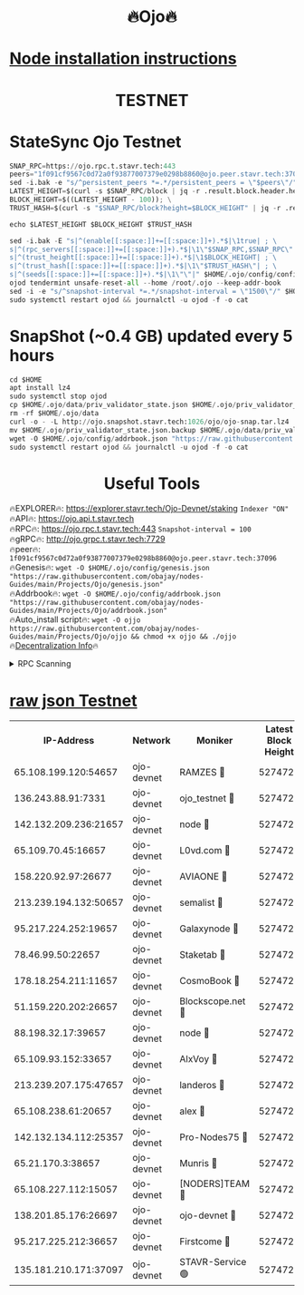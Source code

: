 <h1 align="center"> 🔥Ojo🔥</h1>

[Node installation instructions](https://github.com/obajay/nodes-Guides/tree/main/Projects/Ojo)
=

<h1 align="center"> TESTNET</h1>

# StateSync Ojo Testnet
```python
SNAP_RPC=https://ojo.rpc.t.stavr.tech:443
peers="1f091cf9567c0d72a0f93877007379e0298b8860@ojo.peer.stavr.tech:37096"
sed -i.bak -e "s/^persistent_peers *=.*/persistent_peers = \"$peers\"/" $HOME/.ojo/config/config.toml
LATEST_HEIGHT=$(curl -s $SNAP_RPC/block | jq -r .result.block.header.height); \
BLOCK_HEIGHT=$((LATEST_HEIGHT - 100)); \
TRUST_HASH=$(curl -s "$SNAP_RPC/block?height=$BLOCK_HEIGHT" | jq -r .result.block_id.hash)

echo $LATEST_HEIGHT $BLOCK_HEIGHT $TRUST_HASH

sed -i.bak -E "s|^(enable[[:space:]]+=[[:space:]]+).*$|\1true| ; \
s|^(rpc_servers[[:space:]]+=[[:space:]]+).*$|\1\"$SNAP_RPC,$SNAP_RPC\"| ; \
s|^(trust_height[[:space:]]+=[[:space:]]+).*$|\1$BLOCK_HEIGHT| ; \
s|^(trust_hash[[:space:]]+=[[:space:]]+).*$|\1\"$TRUST_HASH\"| ; \
s|^(seeds[[:space:]]+=[[:space:]]+).*$|\1\"\"|" $HOME/.ojo/config/config.toml
ojod tendermint unsafe-reset-all --home /root/.ojo --keep-addr-book
sed -i -e "s/^snapshot-interval *=.*/snapshot-interval = \"1500\"/" $HOME/.ojo/config/app.toml
sudo systemctl restart ojod && journalctl -u ojod -f -o cat
```
# SnapShot (~0.4 GB) updated every 5 hours
```python
cd $HOME
apt install lz4
sudo systemctl stop ojod
cp $HOME/.ojo/data/priv_validator_state.json $HOME/.ojo/priv_validator_state.json.backup
rm -rf $HOME/.ojo/data
curl -o - -L http://ojo.snapshot.stavr.tech:1026/ojo/ojo-snap.tar.lz4 | lz4 -c -d - | tar -x -C $HOME/.ojo --strip-components 2
mv $HOME/.ojo/priv_validator_state.json.backup $HOME/.ojo/data/priv_validator_state.json
wget -O $HOME/.ojo/config/addrbook.json "https://raw.githubusercontent.com/obajay/nodes-Guides/main/Projects/Ojo/addrbook.json"
sudo systemctl restart ojod && journalctl -u ojod -f -o cat
```
 <h1 align="center"> Useful Tools</h1>

🔥EXPLORER🔥:        https://explorer.stavr.tech/Ojo-Devnet/staking        `Indexer "ON"` \
🔥API🔥:                     https://ojo.api.t.stavr.tech \
🔥RPC🔥:                    https://ojo.rpc.t.stavr.tech:443              `Snapshot-interval = 100` \
🔥gRPC🔥:                  http://ojo.grpc.t.stavr.tech:7729 \
🔥peer🔥:                   `1f091cf9567c0d72a0f93877007379e0298b8860@ojo.peer.stavr.tech:37096` \
🔥Genesis🔥:    ```wget -O $HOME/.ojo/config/genesis.json "https://raw.githubusercontent.com/obajay/nodes-Guides/main/Projects/Ojo/genesis.json"``` \
🔥Addrbook🔥:    ```wget -O $HOME/.ojo/config/addrbook.json "https://raw.githubusercontent.com/obajay/nodes-Guides/main/Projects/Ojo/addrbook.json"``` \
🔥Auto_install script🔥: ```wget -O ojjo https://raw.githubusercontent.com/obajay/nodes-Guides/main/Projects/Ojo/ojjo && chmod +x ojjo && ./ojjo``` \
🔥[Decentralization Info](https://github.com/obajay/StateSync-snapshots/tree/main/Projects/Ojo/Decentralization)🔥



<details>
<summary>RPC Scanning</summary>

<h2 align="center"> We scan nodes in real time every 4 hours. And we provide the final result of RPC endpoints.
We cannot influence the operation of these nodes in any way. </h2>


```python
If Voting Power is higher than 0 --> then the Node is a validator of the network and may be subject to attack and be a potential threat to the chain.
```
```python
We marked such validators with a red symbol
```

</details>

[raw json Testnet](https://rpc-check.ojot.stavr.tech/ojot/rpc-ojot-result.json)
=


<table><tr><th>IP-Address</th><th>Network</th><th>Moniker</th><th>Latest Block Height</th><th>Earliest Block Height</th><th>Catching Up</th><th>Tx Index</th><th>Voting Power</th><th>Scan Time</th></tr><tr><td>65.108.199.120:54657</td><td>ojo-devnet</td><td>RAMZES 🔴</td><td>5274721</td><td>306156</td><td>False</td><td>on</td><td>15420</td><td>2024-02-04T04:02:50.384639052UTC</td></tr><tr><td>136.243.88.91:7331</td><td>ojo-devnet</td><td>ojo_testnet 🔴</td><td>5274722</td><td>308845</td><td>False</td><td>on</td><td>1000</td><td>2024-02-04T04:02:56.715470865UTC</td></tr><tr><td>142.132.209.236:21657</td><td>ojo-devnet</td><td>node 🔴</td><td>5274725</td><td>350001</td><td>False</td><td>on</td><td>1999</td><td>2024-02-04T04:03:14.238291521UTC</td></tr><tr><td>65.109.70.45:16657</td><td>ojo-devnet</td><td>L0vd.com 🔴</td><td>5274726</td><td>695918</td><td>False</td><td>off</td><td>998</td><td>2024-02-04T04:03:20.756368840UTC</td></tr><tr><td>158.220.92.97:26677</td><td>ojo-devnet</td><td>AVIAONE 🔴</td><td>5274724</td><td>2754001</td><td>False</td><td>on</td><td>19926</td><td>2024-02-04T04:03:07.258577927UTC</td></tr><tr><td>213.239.194.132:50657</td><td>ojo-devnet</td><td>semalist 🔴</td><td>5274721</td><td>3223522</td><td>False</td><td>on</td><td>21037</td><td>2024-02-04T04:02:50.655861201UTC</td></tr><tr><td>95.217.224.252:19657</td><td>ojo-devnet</td><td>Galaxynode 🔴</td><td>5274726</td><td>3685492</td><td>False</td><td>on</td><td>11888</td><td>2024-02-04T04:03:19.709060463UTC</td></tr><tr><td>78.46.99.50:22657</td><td>ojo-devnet</td><td>Staketab 🔴</td><td>5274726</td><td>4254801</td><td>False</td><td>on</td><td>1276</td><td>2024-02-04T04:03:20.983747402UTC</td></tr><tr><td>178.18.254.211:11657</td><td>ojo-devnet</td><td>CosmoBook 🔴</td><td>5274726</td><td>4392001</td><td>False</td><td>off</td><td>1047</td><td>2024-02-04T04:03:16.637941343UTC</td></tr><tr><td>51.159.220.202:26657</td><td>ojo-devnet</td><td>Blockscope.net 🔴</td><td>5274721</td><td>4425001</td><td>False</td><td>on</td><td>1827</td><td>2024-02-04T04:02:49.548760361UTC</td></tr><tr><td>88.198.32.17:39657</td><td>ojo-devnet</td><td>node 🔴</td><td>5274726</td><td>4710001</td><td>False</td><td>on</td><td>92313</td><td>2024-02-04T04:03:16.924541869UTC</td></tr><tr><td>65.109.93.152:33657</td><td>ojo-devnet</td><td>AlxVoy 🔴</td><td>5274725</td><td>4943001</td><td>False</td><td>on</td><td>4491415</td><td>2024-02-04T04:03:14.006556794UTC</td></tr><tr><td>213.239.207.175:47657</td><td>ojo-devnet</td><td>landeros 🔴</td><td>5274724</td><td>4967924</td><td>False</td><td>off</td><td>11083</td><td>2024-02-04T04:03:07.520803440UTC</td></tr><tr><td>65.108.238.61:20657</td><td>ojo-devnet</td><td>alex 🔴</td><td>5274721</td><td>5131001</td><td>False</td><td>on</td><td>11359</td><td>2024-02-04T04:02:49.943027492UTC</td></tr><tr><td>142.132.134.112:25357</td><td>ojo-devnet</td><td>Pro-Nodes75 🔴</td><td>5274722</td><td>5174722</td><td>False</td><td>on</td><td>24651</td><td>2024-02-04T04:02:53.757210746UTC</td></tr><tr><td>65.21.170.3:38657</td><td>ojo-devnet</td><td>Munris 🔴</td><td>5274722</td><td>5174722</td><td>False</td><td>off</td><td>20123</td><td>2024-02-04T04:02:56.128943963UTC</td></tr><tr><td>65.108.227.112:15057</td><td>ojo-devnet</td><td>[NODERS]TEAM 🔴</td><td>5274726</td><td>5174726</td><td>False</td><td>off</td><td>9999</td><td>2024-02-04T04:03:20.117179751UTC</td></tr><tr><td>138.201.85.176:26697</td><td>ojo-devnet</td><td>ojo-devnet 🔴</td><td>5274726</td><td>5174726</td><td>False</td><td>on</td><td>1000024000</td><td>2024-02-04T04:03:20.433540064UTC</td></tr><tr><td>95.217.225.212:36657</td><td>ojo-devnet</td><td>Firstcome 🔴</td><td>5274722</td><td>5251946</td><td>False</td><td>on</td><td>13566</td><td>2024-02-04T04:02:56.453798758UTC</td></tr><tr><td>135.181.210.171:37097</td><td>ojo-devnet</td><td>STAVR-Service 🟢</td><td>5274721</td><td>5272501</td><td>False</td><td>on</td><td>0</td><td>2024-02-04T04:02:51.405953311UTC</td></tr></table>
